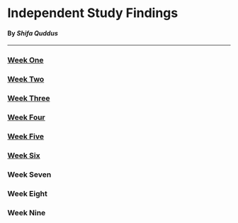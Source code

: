 # Independent Study Findings
#### By _Shifa Quddus_ 
---
### [Week One](entries/wk-1.md) 
### [Week Two](entries/wk-2.md) 
### [Week Three](entries/wk-3.md)
### [Week Four](entries/wk-4.md)
### [Week Five](entries/wk-5.md)
### [Week Six](entries/wk-6.md)
### Week Seven
### Week Eight
### Week Nine
